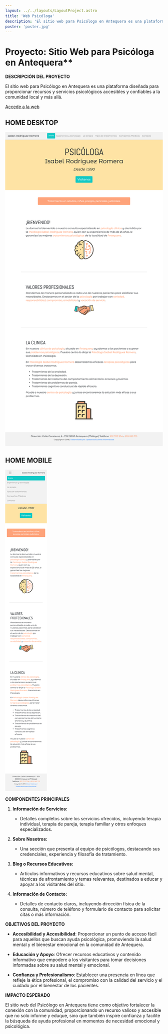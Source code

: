 ```yaml
---
layout: ../../layouts/LayoutProject.astro
title: 'Web Psicóloga'
description: 'El sitio web para Psicólogo en Antequera es una plataforma diseñada para proporcionar recursos y servicios psicológicos accesibles y confiables a la comunidad local y más allá.'
poster: 'poster.jpg'
---
```


# Proyecto: Sitio Web para Psicóloga en Antequera**

**DESCRIPCIÓN DEL PROYECTO**

El sitio web para Psicólogo en Antequera es una plataforma diseñada para proporcionar recursos y servicios psicológicos accesibles y confiables a la comunidad local y más allá.

<a class="border-b-2 border-black border-bottom" href="https://www.psicologosantequera.com/" target="_blank">Accede a la web</a>

## HOME DESKTOP
![imagen](/projects/project-5/desktop.png)

## HOME MOBILE
![imagen](/projects/project-5/mobile.png)

**COMPONENTES PRINCIPALES**

1. **Información de Servicios:**
   - Detalles completos sobre los servicios ofrecidos, incluyendo terapia individual, terapia de pareja, terapia familiar y otros enfoques especializados.

2. **Sobre Nosotros:**
   - Una sección que presenta al equipo de psicólogos, destacando sus credenciales, experiencia y filosofía de tratamiento.

3. **Blog o Recursos Educativos:**
   - Artículos informativos y recursos educativos sobre salud mental, técnicas de afrontamiento y temas relevantes, destinados a educar y apoyar a los visitantes del sitio.

4. **Información de Contacto:**
   - Detalles de contacto claros, incluyendo dirección física de la consulta, número de teléfono y formulario de contacto para solicitar citas o más información.

**OBJETIVOS DEL PROYECTO**

- **Accesibilidad y Accesibilidad**: Proporcionar un punto de acceso fácil para aquellos que buscan ayuda psicológica, promoviendo la salud mental y el bienestar emocional en la comunidad de Antequera.

- **Educación y Apoyo**: Ofrecer recursos educativos y contenido informativo que empodere a los visitantes para tomar decisiones informadas sobre su salud mental y emocional.

- **Confianza y Profesionalismo**: Establecer una presencia en línea que refleje la ética profesional, el compromiso con la calidad del servicio y el cuidado por el bienestar de los pacientes.

**IMPACTO ESPERADO**

El sitio web del Psicólogo en Antequera tiene como objetivo fortalecer la conexión con la comunidad, proporcionando un recurso valioso y accesible que no solo informe y eduque, sino que también inspire confianza y facilite la búsqueda de ayuda profesional en momentos de necesidad emocional y psicológica.
